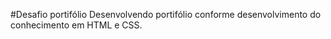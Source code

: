 #Desafio portifólio
Desenvolvendo portifólio conforme desenvolvimento do conhecimento em HTML e CSS.
